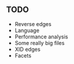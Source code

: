 ## TODO

- Reverse edges
- Language
- Performance analysis
- Some really big files
- XID edges
- Facets
